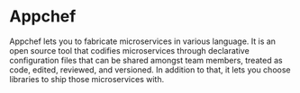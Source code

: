 # Appchef
Appchef lets you to fabricate microservices in various language. It is an open source tool that codifies microservices through declarative configuration files that can be shared amongst team members, treated as code, edited, reviewed, and versioned. In addition to that, it lets you choose libraries to ship those microservices with.
